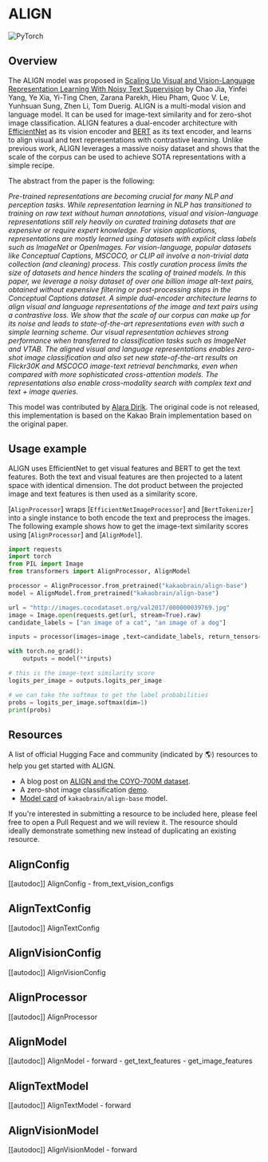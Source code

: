 <!--Copyright 2023 The HuggingFace Team. All rights reserved.

Licensed under the Apache License, Version 2.0 (the "License"); you may not use this file except in compliance with
the License. You may obtain a copy of the License at

http://www.apache.org/licenses/LICENSE-2.0

Unless required by applicable law or agreed to in writing, software distributed under the License is distributed on
an "AS IS" BASIS, WITHOUT WARRANTIES OR CONDITIONS OF ANY KIND, either express or implied. See the License for the
specific language governing permissions and limitations under the License.

⚠️ Note that this file is in Markdown but contain specific syntax for our doc-builder (similar to MDX) that may not be
rendered properly in your Markdown viewer.

-->

# ALIGN

<div class="flex flex-wrap space-x-1">
<img alt="PyTorch" src="https://img.shields.io/badge/PyTorch-DE3412?style=flat&logo=pytorch&logoColor=white">
</div>

## Overview

The ALIGN model was proposed in [Scaling Up Visual and Vision-Language Representation Learning With Noisy Text Supervision](https://arxiv.org/abs/2102.05918) by Chao Jia, Yinfei Yang, Ye Xia, Yi-Ting Chen, Zarana Parekh, Hieu Pham, Quoc V. Le, Yunhsuan Sung, Zhen Li, Tom Duerig. ALIGN is a multi-modal vision and language model. It can be used for image-text similarity and for zero-shot image classification. ALIGN features a dual-encoder architecture with [EfficientNet](efficientnet) as its vision encoder and [BERT](bert) as its text encoder, and learns to align visual and text representations with contrastive learning. Unlike previous work, ALIGN leverages a massive noisy dataset and shows that the scale of the corpus can be used to achieve SOTA representations with a simple recipe.

The abstract from the paper is the following:

*Pre-trained representations are becoming crucial for many NLP and perception tasks. While representation learning in NLP has transitioned to training on raw text without human annotations, visual and vision-language representations still rely heavily on curated training datasets that are expensive or require expert knowledge. For vision applications, representations are mostly learned using datasets with explicit class labels such as ImageNet or OpenImages. For vision-language, popular datasets like Conceptual Captions, MSCOCO, or CLIP all involve a non-trivial data collection (and cleaning) process. This costly curation process limits the size of datasets and hence hinders the scaling of trained models. In this paper, we leverage a noisy dataset of over one billion image alt-text pairs, obtained without expensive filtering or post-processing steps in the Conceptual Captions dataset. A simple dual-encoder architecture learns to align visual and language representations of the image and text pairs using a contrastive loss. We show that the scale of our corpus can make up for its noise and leads to state-of-the-art representations even with such a simple learning scheme. Our visual representation achieves strong performance when transferred to classification tasks such as ImageNet and VTAB. The aligned visual and language representations enables zero-shot image classification and also set new state-of-the-art results on Flickr30K and MSCOCO image-text retrieval benchmarks, even when compared with more sophisticated cross-attention models. The representations also enable cross-modality search with complex text and text + image queries.*

This model was contributed by [Alara Dirik](https://huggingface.co/adirik).
The original code is not released, this implementation is based on the Kakao Brain implementation based on the original paper.

## Usage example

ALIGN uses EfficientNet to get visual features and BERT to get the text features. Both the text and visual features are then projected to a latent space with identical dimension. The dot product between the projected image and text features is then used as a similarity score.

[`AlignProcessor`] wraps [`EfficientNetImageProcessor`] and [`BertTokenizer`] into a single instance to both encode the text and preprocess the images. The following example shows how to get the image-text similarity scores using [`AlignProcessor`] and [`AlignModel`].

```python
import requests
import torch
from PIL import Image
from transformers import AlignProcessor, AlignModel

processor = AlignProcessor.from_pretrained("kakaobrain/align-base")
model = AlignModel.from_pretrained("kakaobrain/align-base")

url = "http://images.cocodataset.org/val2017/000000039769.jpg"
image = Image.open(requests.get(url, stream=True).raw)
candidate_labels = ["an image of a cat", "an image of a dog"]

inputs = processor(images=image ,text=candidate_labels, return_tensors="pt")

with torch.no_grad():
    outputs = model(**inputs)

# this is the image-text similarity score
logits_per_image = outputs.logits_per_image

# we can take the softmax to get the label probabilities
probs = logits_per_image.softmax(dim=1)
print(probs)
```

## Resources

A list of official Hugging Face and community (indicated by 🌎) resources to help you get started with ALIGN.

- A blog post on [ALIGN and the COYO-700M dataset](https://huggingface.co/blog/vit-align).
- A zero-shot image classification [demo](https://huggingface.co/spaces/adirik/ALIGN-zero-shot-image-classification).
- [Model card](https://huggingface.co/kakaobrain/align-base) of `kakaobrain/align-base` model.

If you're interested in submitting a resource to be included here, please feel free to open a Pull Request and we will review it. The resource should ideally demonstrate something new instead of duplicating an existing resource.

## AlignConfig

[[autodoc]] AlignConfig
    - from_text_vision_configs

## AlignTextConfig

[[autodoc]] AlignTextConfig

## AlignVisionConfig

[[autodoc]] AlignVisionConfig

## AlignProcessor

[[autodoc]] AlignProcessor

## AlignModel

[[autodoc]] AlignModel
    - forward
    - get_text_features
    - get_image_features

## AlignTextModel

[[autodoc]] AlignTextModel
    - forward

## AlignVisionModel

[[autodoc]] AlignVisionModel
    - forward
